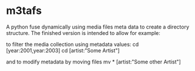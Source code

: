 m3tafs
======

A python fuse dynamically using media files meta data to create a directory structure.
The finished version is intended to allow for example:

to filter the media collection using metadata values:
cd [year:2001,year:2003]
cd [artist:"Some Artist"]

and to modify metadata by moving files
mv * [artist:"Some other Artist"]
